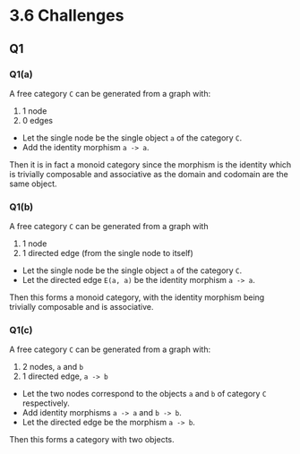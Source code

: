 # 3.6 Challenges

## Q1

### Q1(a)

A free category `C` can be generated from a graph with:

1. 1 node
2. 0 edges

- Let the single node be the single object `a` of the category `C`.
- Add the identity morphism `a -> a`.

Then it is in fact a monoid category since the morphism is the identity which
is trivially composable and associative as the domain and codomain are the same
object.

### Q1(b)

A free category `C` can be generated from a graph with

1. 1 node
2. 1 directed edge (from the single node to itself)

- Let the single node be the single object `a` of the category `C`.
- Let the directed edge `E(a, a)` be the identity morphism `a -> a`.

Then this forms a monoid category, with the identity morphism being trivially
composable and is associative.

### Q1(c)

A free category `C` can be generated from a graph with:

1. 2 nodes, `a` and `b`
2. 1 directed edge, `a -> b`

- Let the two nodes correspond to the objects `a` and `b` of category `C` 
respectively.
- Add identity morphisms `a -> a` and `b -> b`.
- Let the directed edge be the morphism `a -> b`.

Then this forms a category with two objects.
